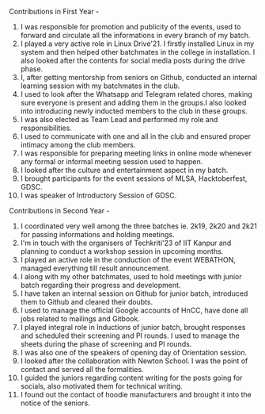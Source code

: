 Contributions in First Year - 

1. I was responsible for promotion and publicity of the events, used to forward and circulate all the informations in every branch of my batch.
2. I played a very active role in Linux Drive'21. I firstly installed Linux in my system and then helped other batchmates in the college in installation. I also looked after the contents for social media posts during the drive phase.
3. I, after getting mentorship from seniors on Github, conducted an internal learning session with my batchmates in the club.
4. I used to look after the Whatsapp and Telegram related chores, making sure everyone is present and adding them in the groups.I also looked into introducing newly inducted members to the club in these groups.
5. I was also elected as Team Lead and performed my role and responsibilities.
6. I used to communicate with one and all in the club and ensured proper intimacy among the club members.
7. I was responsible for preparing meeting links in online mode whenever any formal or informal meeting session used to happen.
8. I looked after the culture and entertainment aspect in my batch.
9. I brought participants for the event sessions of MLSA, Hacktoberfest, GDSC.
10. I was speaker of Introductory Session of GDSC. 


Contributions in Second Year - 

1. I coordinated very well among the three batches ie. 2k19, 2k20 and 2k21 for passing informations and holding meetings.
2. I'm in touch with the organisers of Techkriti'23 of IIT Kanpur and planning to conduct a workshop session in upcoming months.
3. I played an active role in the conduction of the event WEBATHON, managed everything till result announcement.
4. I along with my other batchmates, used to hold meetings with junior batch regarding their progress and development.
5. I have taken an internal session on Github for junior batch, introduced them to Github and cleared their doubts.
6. I used to manage the official Google accounts of HnCC, have done all jobs related to mailings and Gitbook.
7. I played integral role in Inductions of junior batch, brought responses and scheduled their screening and PI rounds. I used to manage the sheets during the phase of screening and PI rounds.
8. I was also one of the speakers of opening day of Orientation session.
9. I looked after the collaboration with Newton School. I was the point of contact and served all the formalities.
10. I guided the juniors regarding content writing for the posts going for socials, also motivated them for technical writing.
11. I found out the contact of hoodie manufacturers and brought it into the notice of the seniors.